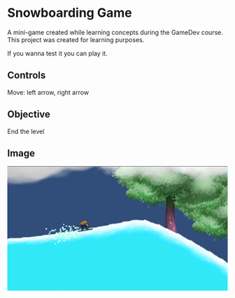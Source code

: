 <h1>Snowboarding Game</h1>

A mini-game created while learning concepts during the GameDev course.
This project was created for learning purposes.

If you wanna test it you can play it.
<h2>Controls</h2>
Move: left arrow, right arrow<br/>

<h2>Objective</h2>
End the level

<h2>Image</h2>

![game](images/SBG_game.png)
